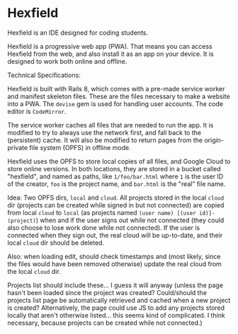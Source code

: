# Hexfield

Hexfield is an IDE designed for coding students.

Hexfield is a progressive web app (PWA). That means you can access Hexfield from the web, and also install it as an app on your device. It is designed to work both online and offline.

Technical Specifications:

Hexfield is built with Rails 8, which comes with a pre-made service worker and manifest skeleton files. These are the files necessary to make a website into a PWA. The `devise` gem is used for handling user accounts. The code editor is `CodeMirror`.

The service worker caches all files that are needed to run the app. It is modified to try to always use the network first, and fall back to the (persistent) cache. It will also be modified to return pages from the origin-private file system (OPFS) in offline mode.

Hexfield uses the OPFS to store local copies of all files, and Google Cloud to store online versions. In both locations, they are stored in a bucket called "hexfield", and named as paths, like `1/foo/bar.html` where `1` is the user ID of the creator, `foo` is the project name, and `bar.html` is the "real" file name.

Idea: Two OPFS dirs, `local` and `cloud`. All projects stored in the local `cloud` dir (projects can be created while signed in but not connected) are copied from local `cloud` to `local` (as projects named `(user name) [(user id)]-(project)`) when and if the user signs out while not connected (they could also choose to lose work done while not connected). If the user is connected when they sign out, the real cloud will be up-to-date, and their local `cloud` dir should be deleted.

Also: when loading edit, should check timestamps and (most likely, since the files would have been removed otherwise) update the real cloud from the local `cloud` dir.

Projects list should include these... I guess it will anyway (unless the page hasn't been loaded since the project was created? Could/should the projects list page be automatically retrieved and cached when a new project is created? Alternatively, the page could use JS to add any projects stored locally that aren't otherwise listed... this seems kind of complicated. I think necessary, because projects can be created while not connected.)